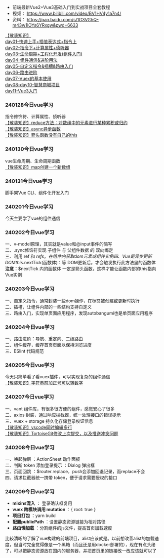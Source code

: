 - 前端最新Vue2+Vue3基础入门到实战项目全套教程 
- 视频： https://www.bilibili.com/video/BV1HV4y1a7n4/ 
- 资料： https://pan.baidu.com/s/1G3VGhQ-m43w1IOYs6YRxgw&pwd=6633 


[【散装知识】](散装知识.md#)  
[day01-快速上手+插值表达式+指令上](day01-快速上手+插值表达式+指令上.md)  
[day02-指令下+计算属性+侦听器](day02-指令下+计算属性+侦听器.md)  
[day03-生命周期+工程化开发(组件入门)](day03-生命周期+工程化开发(组件入门).md)  
[day04-组件通信&进阶用法](day04-组件通信&进阶用法.md)  
[day05-自定义指令&插槽&路由入门](day05-自定义指令&插槽&路由入门.md)  
[day06-路由进阶](day06-路由进阶.md)  
[day07-Vuex的基本使用](day07-Vuex的基本使用.md)  
[day08-day10-智慧商城项目](day08-day10-智慧商城项目.md)  
[day11-Vue3入门](day11-Vue3入门.md)  


### 240128今日vue学习
指令修饰符、计算属性、侦听器  
[【散装知识】reduce方法：对数组中的元素进行某种累积或归约](散装知识.md#reduce方法：对数组中的元素进行某种累积或归约)  
[【散装知识】async异步函数](散装知识.md#async异步函数)  
[【散装知识】箭头函数没有自己的this](散装知识.md#箭头函数没有自己的this)  


### 240130今日vue学习
vue生命周期、生命周期函数  
[【散装知识】map创建一个新数组](散装知识.md#map创建一个新数组)  


### 240131今日vue学习
脚手架Vue CLI、组件化开发入门  


### 240201今日vue学习
今天主要学了vue的组件通信  


### 240202今日vue学习
一、v-model原理，其实就是value和@input事件的简写  
二、.sync修饰符实现 子组件 与 父组件数据 的 双向绑定  
三、利用 ref 和 $refs，在组件内获取 dom 元素 或 组件实例  
四、Vue 是异步更新DOM  
    this.$nextTick(函数体)：等 DOM更新后，才会触发执行此方法里的函数体  
    **注意：**$nextTick 内的函数体 一定是箭头函数，这样才能让函数内部的this指向Vue实例  


### 240203今日vue学习
一、自定义指令，通常封装一些dom操作，在标签被创建或更新时执行  
二、插槽，让组件内部的一些结构支持自定义   
三、路由入门，实现单页面应用程序，发现autobangumi也是单页面应用程序  

### 240204今日vue学习
一、路由进阶：导航、重定向、二级路由  
二、组件缓存，缓存首页页面以保持浏览进度  
三、ESlint 代码规范  


### 240205今日vue学习
今天只简单看了看vuex插件，可以实现复杂的组件通信  
[【散装知识】字符串前加正号可以转数字](散装知识.md#字符串前加正号可以转数字)  


### 240207今日vue学习
一、vant 组件库，有很多很方便的组件，感觉安心了很多  
二、axios 封装，通过响应拦截器，统一处理接口的错误提示  
三、vuex + storage 持久化存储登录权证信息  
[【散装知识】vscode同时编辑多行](散装知识.md#vscode同时编辑多行)  
[【散装知识】TortoiseGit修改上次提交，以及推送冲突问题](散装知识.md#TortoiseGit修改上次提交，以及推送冲突问题)  


### 240208今日vue学习
一、唤起弹层 ：ActionSheet 动作面板  
二、判断 token 添加登录提示 ：Dialog 弹出框  
三、页面回跳 ：$router.replace，push会添加回退记录，而replace不会  
四、请求拦截器统一携带 token，便于请求需要授权的接口  


### 240209今日vue学习
- **mixins混入** ： 登录确认框复用
- **vuex 跨模块调用 mutation** ：{ root: true }
- **项目打包** ：yarn build
- **配置publicPath** ：设置静态资源链接为相对路径
- **路由懒加载** ：分割组件的js文件，提高首页加载速度

比较清晰的了解了vue构建的前端项目，alist应该就是。以前想改善alist的加载速度，但当时完全觉得像是一个黑箱（而且还是用docker部署的），现在有点头绪了，可以把静态资源放在国内的服务器，并把首页里的链接改一改应该就可以了

